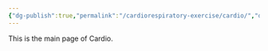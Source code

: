 ```yaml
---
{"dg-publish":true,"permalink":"/cardiorespiratory-exercise/cardio/","dgPassFrontmatter":true}
---
```


This is the main page of Cardio.